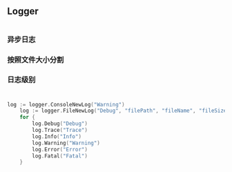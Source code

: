 ## Logger
#
### 异步日志
### 按照文件大小分割
### 日志级别
#
```go
log := logger.ConsoleNewLog("Warning")
	log := logger.FileNewLog("Debug", "filePath", "fileName", "fileSize")
	for {
		log.Debug("Debug")
		log.Trace("Trace")
		log.Info("Info")
		log.Warning("Warning")
		log.Error("Error")
		log.Fatal("Fatal")
	}
```
